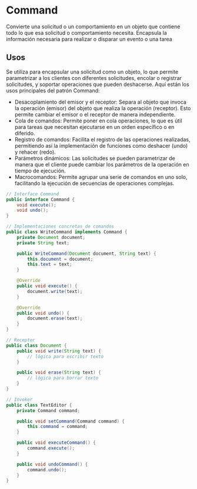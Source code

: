 # Command

Convierte una solicitud o un comportamiento en un objeto que contiene todo lo que esa solicitud o comportamiento necesita. Encapsula la información necesaria para realizar o disparar un evento o una tarea

## Usos
Se utiliza para encapsular una solicitud como un objeto, lo que permite parametrizar a los clientes con diferentes solicitudes, encolar o registrar solicitudes, y soportar operaciones que pueden deshacerse. Aquí están los usos principales del patrón Command:

- Desacoplamiento del emisor y el receptor: Separa al objeto que invoca la operación (emisor) del objeto que realiza la operación (receptor). Esto permite cambiar el emisor o el receptor de manera independiente.
- Cola de comandos: Permite poner en cola operaciones, lo que es útil para tareas que necesitan ejecutarse en un orden específico o en diferido.
- Registro de comandos: Facilita el registro de las operaciones realizadas, permitiendo así la implementación de funciones como deshacer (undo) y rehacer (redo).
- Parámetros dinámicos: Las solicitudes se pueden parametrizar de manera que el cliente puede cambiar los parámetros de la operación en tiempo de ejecución.
- Macrocomandos: Permite agrupar una serie de comandos en uno solo, facilitando la ejecución de secuencias de operaciones complejas.

```java
// Interface Command
public interface Command {
    void execute();
    void undo();
}

// Implementaciones concretas de comandos
public class WriteCommand implements Command {
    private Document document;
    private String text;

    public WriteCommand(Document document, String text) {
        this.document = document;
        this.text = text;
    }

    @Override
    public void execute() {
        document.write(text);
    }

    @Override
    public void undo() {
        document.erase(text);
    }
}

// Receptor
public class Document {
    public void write(String text) {
        // lógica para escribir texto
    }

    public void erase(String text) {
        // lógica para borrar texto
    }
}

// Invoker
public class TextEditor {
    private Command command;

    public void setCommand(Command command) {
        this.command = command;
    }

    public void executeCommand() {
        command.execute();
    }

    public void undoCommand() {
        command.undo();
    }
}

```